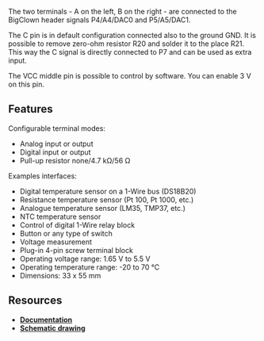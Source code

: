 The two terminals - A on the left, B on the right - are connected to the BigClown header signals P4/A4/DAC0 and P5/A5/DAC1.

The C pin is in default configuration connected also to the ground GND. It is possible to remove zero-ohm resistor R20 and solder it to the place R21. This way the C signal is directly connected to P7 and can be used as extra input.

The VCC middle pin is possible to control by software. You can enable 3 V on this pin.

## Features

Configurable terminal modes:

* Analog input or output
* Digital input or output
* Pull-up resistor none/4.7 kΩ/56 Ω

Examples interfaces:

* Digital temperature sensor on a 1-Wire bus (DS18B20)
* Resistance temperature sensor (Pt 100, Pt 1000, etc.)
* Analogue temperature sensor (LM35, TMP37, etc.)
* NTC temperature sensor
* Control of digital 1-Wire relay block
* Button or any type of switch
* Voltage measurement
* Plug-in 4-pin screw terminal block
* Operating voltage range: 1.65 V to 5.5 V
* Operating temperature range: -20 to 70 °C
* Dimensions: 33 x 55 mm

## Resources

* [**Documentation**](https://www.bigclown.com/doc/hardware/about-sensor-module/)
* [**Schematic drawing**](https://github.com/bigclownlabs/bc-hardware/tree/master/out/bc-module-sensor)
